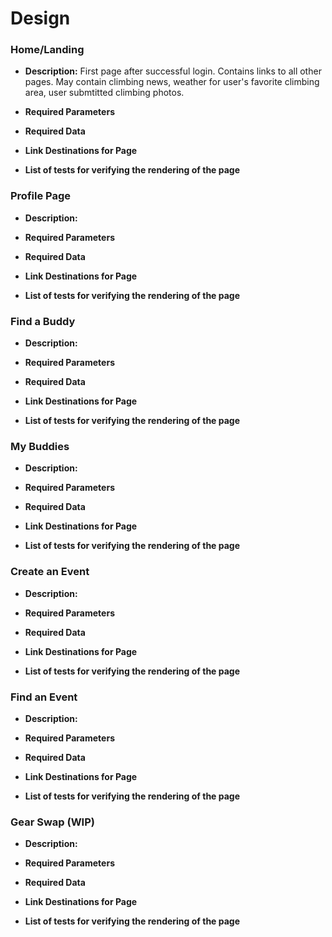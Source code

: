 # Design

### Home/Landing
* __Description:__ 
First page after successful login.  Contains links to all other pages.  May contain climbing news, weather for user's favorite climbing area, user submtitted climbing photos.
* __Required Parameters__

* __Required Data__

* __Link Destinations for Page__

* __List of tests for verifying the rendering of the page__

### Profile Page
* __Description:__ 

* __Required Parameters__

* __Required Data__

* __Link Destinations for Page__

* __List of tests for verifying the rendering of the page__

### Find a Buddy
* __Description:__ 

* __Required Parameters__

* __Required Data__

* __Link Destinations for Page__

* __List of tests for verifying the rendering of the page__

### My Buddies
* __Description:__ 

* __Required Parameters__

* __Required Data__

* __Link Destinations for Page__

* __List of tests for verifying the rendering of the page__

### Create an Event
* __Description:__ 

* __Required Parameters__

* __Required Data__

* __Link Destinations for Page__

* __List of tests for verifying the rendering of the page__

### Find an Event
* __Description:__ 

* __Required Parameters__

* __Required Data__

* __Link Destinations for Page__

* __List of tests for verifying the rendering of the page__

### Gear Swap (WIP)
* __Description:__ 

* __Required Parameters__

* __Required Data__

* __Link Destinations for Page__

* __List of tests for verifying the rendering of the page__


